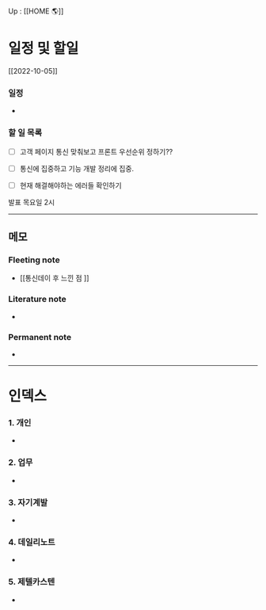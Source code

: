 Up : [[HOME 🌎]]

# 일정 및 할일
[[2022-10-05]]
### 일정
- 

### 할 일 목록

- [ ] 고객 페이지 통신 맞춰보고 프론트 우선순위 정하기??
- [ ] 통신에 집중하고 기능 개발 정리에 집중.
- [ ] 현재 해결해야하는 에러들 확인하기 


발표 목요일 2시




---

## 메모

### Fleeting note
- [[통신데이 후 느낀 점 ]]

### Literature note
- 

### Permanent note
- 

---

# 인덱스
### 1. 개인 
- 
### 2. 업무
- 
### 3. 자기계발
- 
### 4. 데일리노트
- 
### 5. 제텔카스텐
- 